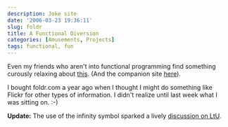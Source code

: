 ```yaml
---
description: Joke site
date: '2006-03-23 19:36:11'
slug: foldr
title: A Functional Diversion
categories: [Amusements, Projects]
tags: functional, fun
---
```


Even my friends who aren't into functional programming find something curously relaxing about [this](http://foldr.com).  (And the companion site [here](http://foldl.com)).

<!-- more -->

I bought foldr.com a year ago when I thought I might do something like Flickr for other types of information.  I didn't realize until last week what I was sitting on. :-)

**Update:** The use of the infinity symbol sparked a lively [discussion on LtU](http://lambda-the-ultimate.org/node/1395).
